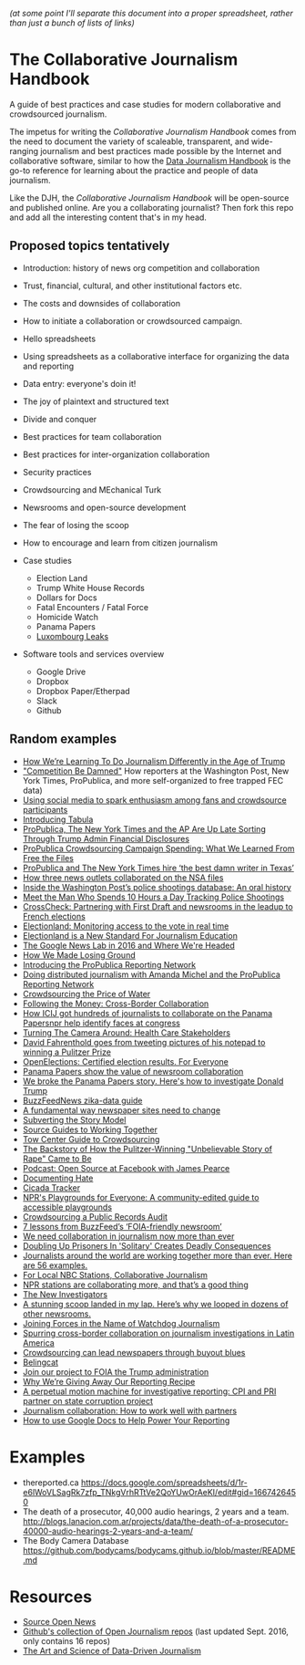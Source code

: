 *(at some point I'll separate this document into a proper spreadsheet, rather than just a bunch of lists of links)*

# The Collaborative Journalism Handbook

A guide of best practices and case studies for modern collaborative and crowdsourced journalism.

The impetus for writing the *Collaborative Journalism Handbook* comes from the need to document the variety of scaleable, transparent, and wide-ranging journalism and best practices made possible by the Internet and collaborative software, similar to how the [Data Journalism Handbook](http://datajournalismhandbook.org/) is the go-to reference for learning about the practice and people of data journalism.

Like the DJH, the *Collaborative Journalism Handbook* will be open-source and published online. Are you a collaborating journalist? Then fork this repo and add all the interesting content that's in my head.


## Proposed topics tentatively

- Introduction: history of news org competition and collaboration
- Trust, financial, cultural, and other institutional factors etc.
- The costs and downsides of collaboration
- How to initiate a collaboration or crowdsourced campaign.
- Hello spreadsheets
- Using spreadsheets as a collaborative interface for organizing the data and reporting
- Data entry: everyone's doin it!
- The joy of plaintext and structured text
- Divide and conquer
- Best practices for team collaboration
- Best practices for inter-organization collaboration
- Security practices
- Crowdsourcing and MEchanical Turk
- Newsrooms and open-source development
- The fear of losing the scoop
- How to encourage and learn from citizen journalism
- Case studies
  - Election Land
  - Trump White House Records
  - Dollars for Docs
  - Fatal Encounters / Fatal Force
  - Homicide Watch
  - Panama Papers
  - [Luxombourg Leaks](https://www.icij.org/project/luxembourg-leaks)
  
- Software tools and services overview
  - Google Drive
  - Dropbox
  - Dropbox Paper/Etherpad
  - Slack
  - Github  
  
## Random examples


- [How We’re Learning To Do Journalism Differently in the Age of Trump](https://www.propublica.org/article/how-were-learning-to-do-journalism-differently-in-the-age-of-trump)
- ["Competition Be Damned"](https://source.opennews.org/articles/news-nerds-against-pdfs/) How reporters at the Washington Post, New York Times, ProPublica, and more self-organized to free trapped FEC data)
- [Using social media to spark enthusiasm among fans and crowdsource participants](https://twitter.com/ProPublica/status/859156075156836352)
- [Introducing Tabula](https://source.opennews.org/articles/introducing-tabula/)
- [ProPublica, The New York Times and the AP Are Up Late Sorting Through Trump Admin Financial Disclosures](http://www.adweek.com/digital/propublica-the-new-york-times-and-the-ap-are-up-late-sorting-through-trump-admin-financial-disclosures/)
- [ProPublica Crowdsourcing Campaign Spending: What We Learned From Free the Files](https://www.propublica.org/article/crowdsourcing-campaign-spending-what-we-learned-from-free-the-files)
- [ProPublica and The New York Times hire ‘the best damn writer in Texas’](https://www.poynter.org/2017/propublica-and-the-new-york-times-hire-the-best-damn-writer-in-texas/452119/)
- [How three news outlets collaborated on the NSA files](https://www.journalism.co.uk/news/how-nytimes-guardian-and-propublica-collaborated-on-the-nsa-files/s2/a554585/)
- [Inside the Washington Post’s police shootings database: An oral history](https://medium.com/thewashingtonpost/inside-the-washington-post-s-police-shootings-database-an-oral-history-413121889529)
- [Meet the Man Who Spends 10 Hours a Day Tracking Police Shootings](http://www.gq.com/story/fatal-encounters-police-statistics-interview)
- [CrossCheck: Partnering with First Draft and newsrooms in the leadup to French elections](https://blog.google/topics/google-europe/crosscheck-first-draft-newsrooms-french-elections/)
- [Electionland: Monitoring access to the vote in real time](https://projects.propublica.org/electionland/)
- [Electionland is a New Standard For Journalism Education](https://medium.com/@simongalp/electionland-is-a-new-standard-for-journalism-education-425dd190706e)
- [The Google News Lab in 2016 and Where We're Headed](https://medium.com/google-news-lab/the-google-news-lab-in-2016-and-where-were-headed-17b16a8ee63d)
- [How We Made Losing Ground](https://source.opennews.org/articles/how-we-made-losing-ground/)
- [Introducing the ProPublica Reporting Network](https://www.propublica.org/article/introducing-the-propublica-reporting-network-520)
- [Doing distributed journalism with Amanda Michel and the ProPublica Reporting Network](https://maimonidesladder.com/2009/07/10/doing-distributed-journalism-with-amanda-michel-and-the-propublica-reporting-network/)
- [Crowdsourcing the Price of Water](http://datajournalismhandbook.org/1.0/en/case_studies_17.html)
- [Following the Money: Cross-Border Collaboration](http://datajournalismhandbook.org/1.0/en/in_the_newsroom_7.html)
- [How ICIJ got hundreds of journalists to collaborate on the Panama Papersnpr help identify faces at congress](https://www.poynter.org/2016/how-icij-got-hundreds-of-journalists-to-collaborate-on-the-panama-papers/405041/)
- [Turning The Camera Around: Health Care Stakeholders](http://www.npr.org/news/specials/2009/hearing-pano/)
- [David Fahrenthold goes from tweeting pictures of his notepad to winning a Pulitzer Prize](http://www.niemanlab.org/2017/04/david-fahrenthold-goes-from-tweeting-pictures-of-his-notepad-to-winning-a-pulitzer-prize/)
- [OpenElections: Certified election results. For Everyone](http://www.openelections.net/)
- [Panama Papers show the value of newsroom collaboration](https://www.cjr.org/hit_or_miss/panama_papers_show_the_value_of_newsroom_collaborations.php)
- [We broke the Panama Papers story. Here's how to investigate Donald Trump](https://www.theguardian.com/commentisfree/2017/jan/24/panama-papers-media-investigation-next-donald-trump-hold-accountable)
- [BuzzFeedNews zika-data guide](https://github.com/BuzzFeedNews/zika-data)
- [A fundamental way newspaper sites need to change](http://www.holovaty.com/writing/fundamental-change/)
- [Subverting the Story Model](https://source.opennews.org/articles/subverting-story-model/)
- [Source Guides to Working Together](https://source.opennews.org/guides/source-guide-working-together/)
- [Tow Center Guide to Crowdsourcing](https://www.cjr.org/tow_center_reports/guide_to_crowdsourcing.php)
- [The Backstory of How the Pulitzer-Winning "Unbelievable Story of Rape" Came to Be](http://www.westword.com/news/the-backstory-of-how-the-pulitzer-winning-unbelievable-story-of-rape-came-to-be-8134322)
- [Podcast: Open Source at Facebook with James Pearce](https://changelog.com/podcast/211)
- [Documenting Hate](https://projects.propublica.org/graphics/hatecrimes)
- [Cicada Tracker](https://project.wnyc.org/cicadas/)
- [NPR's Playgrounds for Everyone: A community-edited guide to accessible playgrounds](http://www.playgroundsforeveryone.com/)
- [Crowdsourcing a Public Records Audit](http://www.playgroundsforeveryone.com/)
- [7 lessons from BuzzFeed’s ‘FOIA-friendly newsroom’](https://www.poynter.org/2016/7-lessons-from-buzzfeeds-foia-friendly-newsroom/416733/)
- [We need collaboration in journalism now more than ever](https://www.poynter.org/2016/we-need-collaboration-in-journalism-now-more-than-ever/441391/)
- [Doubling Up Prisoners In 'Solitary' Creates Deadly Consequences](http://www.npr.org/2016/03/24/470824303/doubling-up-prisoners-in-solitary-creates-deadly-consequences)
- [Journalists around the world are working together more than ever. Here are 56 examples.](http://www.poynter.org/2017/journalists-around-the-world-are-working-together-more-than-ever-here-are-56-examples/455494/)
- [For Local NBC Stations, Collaborative Journalism](http://www.nytimes.com/2011/12/06/business/media/for-local-nbc-stations-collaborative-journalism.html)
- [NPR stations are collaborating more, and that’s a good thing](https://www.cjr.org/analysis/npr_collaboration.php)
- [The New Investigators](http://archives.cjr.org/feature/the_new_investigators.php)
- [A stunning scoop landed in my lap. Here’s why we looped in dozens of other newsrooms.](https://www.cjr.org/the_feature/panama-papers-partnership.php)
- [Joining Forces in the Name of Watchdog Journalism](http://niemanreports.org/articles/joining-forces/)
- [Spurring cross-border collaboration on journalism investigations in Latin America](http://ijnet.org/en/blog/spurring-cross-border-collaboration-journalism-investigations-latin-america)
- [Crowdsourcing can lead newspapers through buyout blues](http://bydanielvictor.com/2008/12/01/crowdsourcing-can-lead-newspapers-through-buyout-blues/)
- [Belingcat](https://www.bellingcat.com/)
- [Join our project to FOIA the Trump administration](https://www.muckrock.com/news/archives/2017/jan/17/help-us-foia-trump-administration/)
- [Why We’re Giving Away Our Reporting Recipe](https://www.propublica.org/article/why-were-giving-away-our-reporting-recipe-304)
- [A perpetual motion machine for investigative reporting: CPI and PRI partner on state corruption project](http://www.niemanlab.org/2011/03/a-perpetual-motion-machine-for-investigative-reporting-cpi-and-pri-partner-on-state-corruption-project/)
- [Journalism collaboration: How to work well with partners](http://www.newslab.org/2014/05/22/journalism-collaboration-how-to-work-well-with-partners/)
- [How to use Google Docs to Help Power Your Reporting](https://www.propublica.org/getinvolved/item/how-to-use-google-docs-to-help-power-your-reporting)

# Examples

- thereported.ca https://docs.google.com/spreadsheets/d/1r-e6lWoVLSagRk7zfp_TNkgVrhRTtVe2QoYUwOrAeKI/edit#gid=1667426450
- The death of a prosecutor, 40,000 audio hearings, 2 years and a team. http://blogs.lanacion.com.ar/projects/data/the-death-of-a-prosecutor-40000-audio-hearings-2-years-and-a-team/
- The Body Camera Database https://github.com/bodycams/bodycams.github.io/blob/master/README.md

# Resources 

- [Source Open News](https://source.opennews.org/)
- [Github's collection of Open Journalism repos](https://github.com/showcases/open-journalism) (last updated Sept. 2016, only contains 16 repos)
- [The Art and Science of Data-Driven Journalism](https://www.gitbook.com/book/towcenter/the-art-and-science-of-data-driven-journalism/details)
